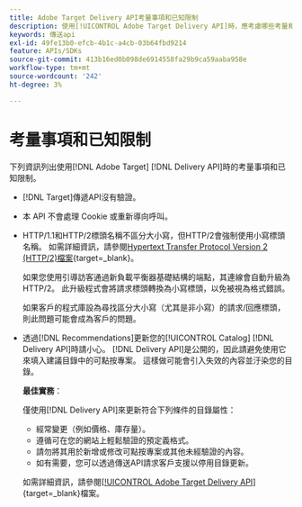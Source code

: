 ```yaml
---
title: Adobe Target Delivery API考量事項和已知限制
description: 使用[!UICONTROL Adobe Target Delivery API]時，應考慮哪些考量和已知限制？
keywords: 傳送api
exl-id: 49fe13b0-efcb-4b1c-a4cb-03b64fbd9214
feature: APIs/SDKs
source-git-commit: 413b16ed0b098de6914558fa29b9ca59aaba958e
workflow-type: tm+mt
source-wordcount: '242'
ht-degree: 3%

---
```


# 考量事項和已知限制

下列資訊列出使用[!DNL Adobe Target] [!DNL Delivery API]時的考量事項和已知限制。

* [!DNL Target]傳遞API沒有驗證。
* 本 API 不會處理 Cookie 或重新導向呼叫。
* HTTP/1.1和HTTP/2標頭名稱不區分大小寫，但HTTP/2會強制使用小寫標頭名稱。 如需詳細資訊，請參閱[Hypertext Transfer Protocol Version 2 (HTTP/2)檔案](https://www.rfc-editor.org/rfc/rfc7540#section-8.1.2){target=_blank}。

  如果您使用引導訪客通過新負載平衡器基礎結構的端點，其連線會自動升級為HTTP/2。 此升級程式會將請求標頭轉換為小寫標頭，以免被視為格式錯誤。

  如果客戶的程式庫設為尋找區分大小寫（尤其是非小寫）的請求/回應標頭，則此問題可能會成為客戶的問題。

* 透過[!DNL Recommendations]更新您的[!UICONTROL Catalog] [!DNL Delivery API]時請小心。 [!DNL Delivery API]是公開的，因此請避免使用它來填入建議目錄中的可點按專案。 這樣做可能會引入失效的內容並汙染您的目錄。

  **最佳實務**：

  僅使用[!DNL Delivery API]來更新符合下列條件的目錄屬性：
   * 經常變更（例如價格、庫存量）。
   * 遵循可在您的網站上輕鬆驗證的預定義格式。
   * 請勿將其用於新增或修改可點按專案或其他未經驗證的內容。
   * 如有需要，您可以透過傳送API請求客戶支援以停用目錄更新。

  如需詳細資訊，請參閱[[!UICONTROL Adobe Target Delivery API]](https://developer.adobe.com/target/implement/delivery-api/){target=_blank}檔案。
